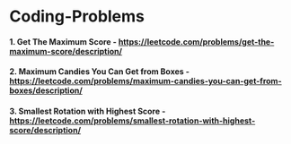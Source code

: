 # Coding-Problems

#### 1. Get The Maximum Score - https://leetcode.com/problems/get-the-maximum-score/description/
#### 2. Maximum Candies You Can Get from Boxes - https://leetcode.com/problems/maximum-candies-you-can-get-from-boxes/description/
#### 3. Smallest Rotation with Highest Score - https://leetcode.com/problems/smallest-rotation-with-highest-score/description/
